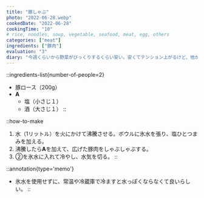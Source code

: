 ```yaml
---
title: "豚しゃぶ"
photo: "2022-06-28.webp"
cookedDate: "2022-06-28"
cookingTime: "10"
# rice, noodles, soup, vegetable, seafood, meat, egg, others
categories: ["meat"]
ingredients: ["豚肉"]
evaluation: "3"
diary: "今週くらいから野菜がびっくりするくらい安い。安くてテンション上がるけど、他が値上げなのでトータルそんなに安くなくてレジで平常心に戻ります。平常心が大事ですね。"
---
```


::ingredients-list{number-of-people=2}
- 豚ロース（200g）
- **A**
  - 塩（小さじ１）
  - 酒（大さじ１）
::

::how-to-make
1. 水（1リットル）を火にかけて沸騰させる。ボウルに氷水を張り、塩ひとつまみを加える。
2. 沸騰したら**A**を加えて、広げた豚肉をしゃぶしゃぶする。
3. ②を氷水に入れて冷やし、水気を切る。
::

::annotation{type='memo'}
- 氷水を使用せずに、常温や冷蔵庫で冷ますと水っぽくならなくて良いらしい。
::
